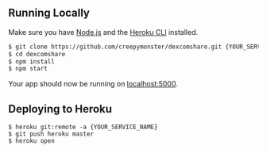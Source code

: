 ## Running Locally

Make sure you have [Node.js](http://nodejs.org/) and the [Heroku CLI](https://cli.heroku.com/) installed.

```sh
$ git clone https://github.com/creepymonster/dexcomshare.git {YOUR_SERVICE_NAME} # or clone your own fork
$ cd dexcomshare
$ npm install
$ npm start
```

Your app should now be running on [localhost:5000](http://localhost:5000/).

## Deploying to Heroku

```
$ heroku git:remote -a {YOUR_SERVICE_NAME}
$ git push heroku master
$ heroku open
```

